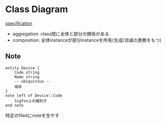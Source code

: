 # Class Diagram

[specification](https://plantuml.com/class-diagram)

* aggregation: class間に全体と部分の関係がある
* composition: 全体instanceが部分instanceを所有(生成/消滅の責務をもつ)



## Note

```puml
entity Device {
    Code string
    Name string
    -- ubiquitous --
    端末
}
note left of Device::Code
    Sigfox上の識別子
end note
```

特定のfiledにnoteを生やす
